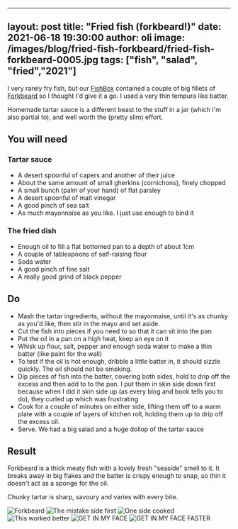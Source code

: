 
---
layout: post
title:  "Fried fish (forkbeard!)"
date:   2021-06-18 19:30:00
author: oli
image: /images/blog/fried-fish-forkbeard/fried-fish-forkbeard-0005.jpg
tags: ["fish", "salad", "fried","2021"]
---

I very rarely fry fish, but our [FishBox](http://www.fishbox.co.uk) contained a couple of big fillets of [Forkbeard](https://britishseafishing.co.uk/greater-forkbeard/) so I thought I'd give it a go. I used a very thin tempura like batter.

Homemade tartar sauce is a different beast to the stuff in a jar (which I'm also partial to), and well worth the (pretty slim) effort.


## You will need

### Tartar sauce

* A desert spoonful of capers and another of their juice
* About the same amount of small gherkins (cornichons), finely chopped
* A small bunch (palm of your hand) of flat parsley
* A desert spoonful of malt vinegar
* A good pinch of sea salt 
* As much mayonnaise as you like.  I just use enough to bind it

### The fried dish

* Enough oil to fill a flat bottomed pan to a depth of about 1cm
* A couple of tablespoons of self-raising flour 
* Soda water
* A good pinch of fine salt
* A really good grind of black pepper

## Do

* Mash the tartar ingredients, without the mayonnaise, until it's as chunky as you'd like, then stir in the mayo and set aside.
* Cut the fish into pieces if you need to so that it can sit into the pan
* Put the oil in a pan on a high heat, keep an eye on it
* Whisk up flour, salt, pepper and enough soda water to make a thin batter (like paint for the wall)
* To test if the oil is hot enough, dribble a little batter in, it should sizzle quickly.  The oil should not be smoking.
* Dip pieces of fish into the batter, covering both sides, hold to drip off the excess and then add to to the pan.  I put them in skin side down first because when I did it skin side up (as every blog and book tells you to do), they curled up which was frustrating
* Cook for a couple of minutes on either side, lifting them off to a warm plate with a couple of layers of kitchen roll, holding them up to drip off the excess oil.
* Serve.  We had a big salad and a huge dollop of the tartar sauce


## Result

Forkbeard is a thick meaty fish with a lovely fresh "seaside" smell to it.  It breaks away in big flakes and the batter is crispy enough to snap, so thin it doesn't act as a sponge for the oil.

Chunky tartar is sharp, savoury and varies with every bite.


![Forkbeard](/images/blog/fried-fish-forkbeard/fried-fish-forkbeard-0001.jpg)
![The mistake side first](/images/blog/fried-fish-forkbeard/fried-fish-forkbeard-0002.jpg)
![One side cooked](/images/blog/fried-fish-forkbeard/fried-fish-forkbeard-0003.jpg)
![This worked better](/images/blog/fried-fish-forkbeard/fried-fish-forkbeard-0004.jpg)
![GET IN MY FACE](/images/blog/fried-fish-forkbeard/fried-fish-forkbeard-0005.jpg)
![GET IN MY FACE FASTER](/images/blog/fried-fish-forkbeard/fried-fish-forkbeard-0006.jpg)